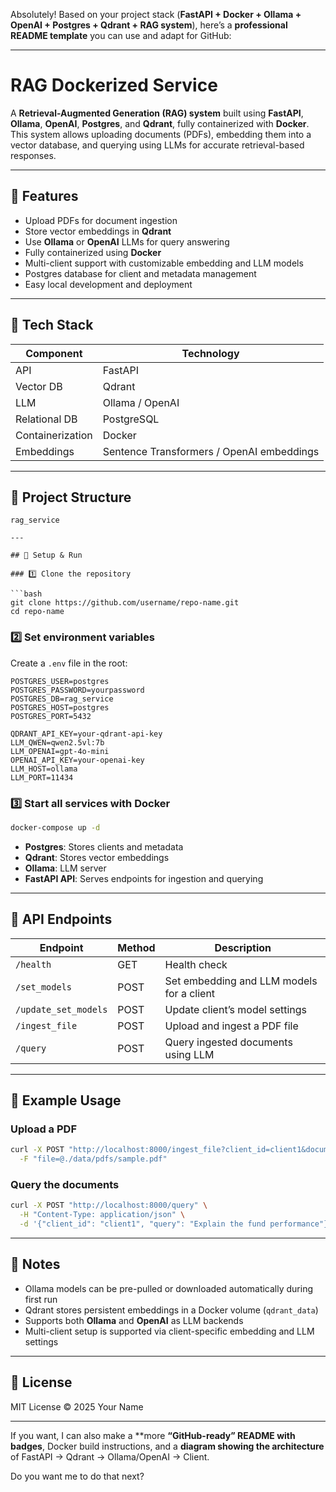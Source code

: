 Absolutely! Based on your project stack (**FastAPI + Docker + Ollama + OpenAI + Postgres + Qdrant + RAG system**), here’s a **professional README template** you can use and adapt for GitHub:

---

# RAG Dockerized Service

A **Retrieval-Augmented Generation (RAG) system** built using **FastAPI**, **Ollama**, **OpenAI**, **Postgres**, and **Qdrant**, fully containerized with **Docker**. This system allows uploading documents (PDFs), embedding them into a vector database, and querying using LLMs for accurate retrieval-based responses.

---

## 🔹 Features

* Upload PDFs for document ingestion
* Store vector embeddings in **Qdrant**
* Use **Ollama** or **OpenAI** LLMs for query answering
* Fully containerized using **Docker**
* Multi-client support with customizable embedding and LLM models
* Postgres database for client and metadata management
* Easy local development and deployment

---

## 🔹 Tech Stack

| Component        | Technology                                |
| ---------------- | ----------------------------------------- |
| API              | FastAPI                                   |
| Vector DB        | Qdrant                                    |
| LLM              | Ollama / OpenAI                           |
| Relational DB    | PostgreSQL                                |
| Containerization | Docker                                    |
| Embeddings       | Sentence Transformers / OpenAI embeddings |

---

## 🔹 Project Structure

```
rag_service

---

## 🔹 Setup & Run

### 1️⃣ Clone the repository

```bash
git clone https://github.com/username/repo-name.git
cd repo-name
```

### 2️⃣ Set environment variables

Create a `.env` file in the root:

```env
POSTGRES_USER=postgres
POSTGRES_PASSWORD=yourpassword
POSTGRES_DB=rag_service
POSTGRES_HOST=postgres
POSTGRES_PORT=5432

QDRANT_API_KEY=your-qdrant-api-key
LLM_QWEN=qwen2.5vl:7b
LLM_OPENAI=gpt-4o-mini
OPENAI_API_KEY=your-openai-key
LLM_HOST=ollama
LLM_PORT=11434
```

### 3️⃣ Start all services with Docker

```bash
docker-compose up -d
```

* **Postgres**: Stores clients and metadata
* **Qdrant**: Stores vector embeddings
* **Ollama**: LLM server
* **FastAPI API**: Serves endpoints for ingestion and querying

---

## 🔹 API Endpoints

| Endpoint             | Method | Description                               |
| -------------------- | ------ | ----------------------------------------- |
| `/health`            | GET    | Health check                              |
| `/set_models`        | POST   | Set embedding and LLM models for a client |
| `/update_set_models` | POST   | Update client’s model settings            |
| `/ingest_file`       | POST   | Upload and ingest a PDF file              |
| `/query`             | POST   | Query ingested documents using LLM        |

---

## 🔹 Example Usage

### Upload a PDF

```bash
curl -X POST "http://localhost:8000/ingest_file?client_id=client1&document_id=doc1" \
  -F "file=@./data/pdfs/sample.pdf"
```

### Query the documents

```bash
curl -X POST "http://localhost:8000/query" \
  -H "Content-Type: application/json" \
  -d '{"client_id": "client1", "query": "Explain the fund performance"}'
```

---

## 🔹 Notes

* Ollama models can be pre-pulled or downloaded automatically during first run
* Qdrant stores persistent embeddings in a Docker volume (`qdrant_data`)
* Supports both **Ollama** and **OpenAI** as LLM backends
* Multi-client setup is supported via client-specific embedding and LLM settings

---

## 🔹 License

MIT License © 2025 Your Name

---

If you want, I can also make a **more **“GitHub-ready” README with badges**, Docker build instructions, and a **diagram showing the architecture** of FastAPI → Qdrant → Ollama/OpenAI → Client.

Do you want me to do that next?
